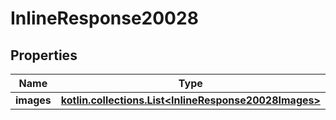 
# InlineResponse20028

## Properties
Name | Type | Description | Notes
------------ | ------------- | ------------- | -------------
**images** | [**kotlin.collections.List&lt;InlineResponse20028Images&gt;**](InlineResponse20028Images.md) |  |  [optional]



